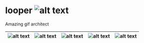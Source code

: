 [logo]:http://is5.mzstatic.com/image/thumb/Purple91/v4/0b/c4/31/0bc43194-c79d-60cf-c30e-d030816b6415/source/40x40bb.jpg "looper"
[brand1]:http://a2.mzstatic.com/us/r30/Purple91/v4/3d/c1/03/3dc10348-c172-53e6-2038-45d83c9b65c6/screen696x696.jpeg "Create amazing GIFs"
[brand2]:http://a1.mzstatic.com/us/r30/Purple122/v4/9e/0d/8b/9e0d8bdb-c83d-159d-71f6-1119ede56dc4/screen696x696.jpeg "Combine videos in a GIF"
[brand3]:http://a2.mzstatic.com/us/r30/Purple111/v4/78/58/f7/7858f790-9a6d-5301-c91c-278495cd5a86/screen696x696.jpeg "Capture great moments"
[brand4]:http://a4.mzstatic.com/us/r30/Purple122/v4/ba/cd/a2/bacda295-40a4-535a-90e5-337b44c7a8eb/screen696x696.jpeg "Use super cool effects"
[brand5]:http://a2.mzstatic.com/us/r30/Purple122/v4/a1/b8/69/a1b8693a-6e86-cd1f-99a7-33163d115b36/screen696x696.jpeg "Share them anytime"

# looper ![alt text][logo]
Amazing gif architect

![alt text][brand1]|![alt text][brand2]|![alt text][brand3]|![alt text][brand4]|![alt text][brand5]
---|---|---|---|---
